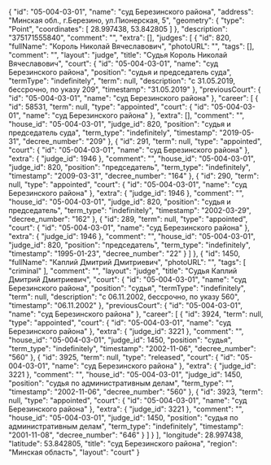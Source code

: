 {
    "id": "05-004-03-01",
    "name": "суд Березинского района",
    "address": "Минская обл., г.Березино, ул.Пионерская, 5",
    "geometry": {
        "type": "Point",
        "coordinates": [
            28.997438,
            53.842805
        ]
    },
    "description": "375171555840",
    "comment": "",
    "extra": [],
    "judges": [
        {
            "id": 820,
            "fullName": "Король Николай Вячеславович",
            "photoURL": "",
            "tags": [],
            "comment": "",
            "layout": "judge",
            "title": "Судья Король Николай Вячеславович",
            "court": {
                "id": "05-004-03-01",
                "name": "суд Березинского района",
                "position": "судья и председатель суда",
                "termType": "indefinitely",
                "term": null,
                "description": "c 31.05.2019, бессрочно, по указу 209",
                "timestamp": "31.05.2019"
            },
            "previousCourt": {
                "id": "05-004-03-01",
                "name": "суд Березинского района"
            },
            "career": [
                {
                    "id": 58531,
                    "term": null,
                    "type": "appointed",
                    "court": {
                        "id": "05-004-03-01",
                        "name": "суд Березинского района"
                    },
                    "extra": [],
                    "comment": "",
                    "house_id": "05-004-03-01",
                    "judge_id": 820,
                    "position": "судья и председатель суда",
                    "term_type": "indefinitely",
                    "timestamp": "2019-05-31",
                    "decree_number": "209"
                },
                {
                    "id": 291,
                    "term": null,
                    "type": "appointed",
                    "court": {
                        "id": "05-004-03-01",
                        "name": "суд Березинского района"
                    },
                    "extra": {
                        "judge_id": 1946
                    },
                    "comment": "",
                    "house_id": "05-004-03-01",
                    "judge_id": 820,
                    "position": "председатель",
                    "term_type": "indefinitely",
                    "timestamp": "2009-03-31",
                    "decree_number": "164"
                },
                {
                    "id": 290,
                    "term": null,
                    "type": "appointed",
                    "court": {
                        "id": "05-004-03-01",
                        "name": "суд Березинского района"
                    },
                    "extra": {
                        "judge_id": 1946
                    },
                    "comment": "",
                    "house_id": "05-004-03-01",
                    "judge_id": 820,
                    "position": "судья и председатель",
                    "term_type": "indefinitely",
                    "timestamp": "2002-03-29",
                    "decree_number": "162"
                },
                {
                    "id": 289,
                    "term": null,
                    "type": "appointed",
                    "court": {
                        "id": "05-004-03-01",
                        "name": "суд Березинского района"
                    },
                    "extra": {
                        "judge_id": 1946
                    },
                    "comment": "",
                    "house_id": "05-004-03-01",
                    "judge_id": 820,
                    "position": "председатель",
                    "term_type": "indefinitely",
                    "timestamp": "1995-01-23",
                    "decree_number": "22"
                }
            ]
        },
        {
            "id": 1450,
            "fullName": "Каплий Дмитрий Дмитриевич",
            "photoURL": "",
            "tags": [
                "criminal"
            ],
            "comment": "",
            "layout": "judge",
            "title": "Судья Каплий Дмитрий Дмитриевич",
            "court": {
                "id": "05-004-03-01",
                "name": "суд Березинского района",
                "position": "судья",
                "termType": "indefinitely",
                "term": null,
                "description": "c 06.11.2002, бессрочно, по указу 560",
                "timestamp": "06.11.2002"
            },
            "previousCourt": {
                "id": "05-004-03-01",
                "name": "суд Березинского района"
            },
            "career": [
                {
                    "id": 3924,
                    "term": null,
                    "type": "appointed",
                    "court": {
                        "id": "05-004-03-01",
                        "name": "суд Березинского района"
                    },
                    "extra": {
                        "judge_id": 3221
                    },
                    "comment": "",
                    "house_id": "05-004-03-01",
                    "judge_id": 1450,
                    "position": "судья",
                    "term_type": "indefinitely",
                    "timestamp": "2002-11-06",
                    "decree_number": "560"
                },
                {
                    "id": 3925,
                    "term": null,
                    "type": "released",
                    "court": {
                        "id": "05-004-03-01",
                        "name": "суд Березинского района"
                    },
                    "extra": {
                        "judge_id": 3221
                    },
                    "comment": "",
                    "house_id": "05-004-03-01",
                    "judge_id": 1450,
                    "position": "судья по административным делам",
                    "term_type": "",
                    "timestamp": "2002-11-06",
                    "decree_number": "560"
                },
                {
                    "id": 3923,
                    "term": null,
                    "type": "appointed",
                    "court": {
                        "id": "05-004-03-01",
                        "name": "суд Березинского района"
                    },
                    "extra": {
                        "judge_id": 3221
                    },
                    "comment": "",
                    "house_id": "05-004-03-01",
                    "judge_id": 1450,
                    "position": "судья по административным делам",
                    "term_type": "indefinitely",
                    "timestamp": "2001-11-08",
                    "decree_number": "646"
                }
            ]
        }
    ],
    "longitude": 28.997438,
    "latitude": 53.842805,
    "title": "суд Березинского района",
    "region": "Минская область",
    "layout": "court"
}